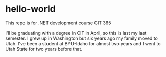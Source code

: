 # hello-world
This repo is for .NET development course CIT 365

I'll be graduating with a degree in CIT in April, so this is last my last semester. I grew up in Washington but six years ago my family moved to Utah. I've been a student at BYU-Idaho for almost two years and I went to Utah State for two years before that. 

